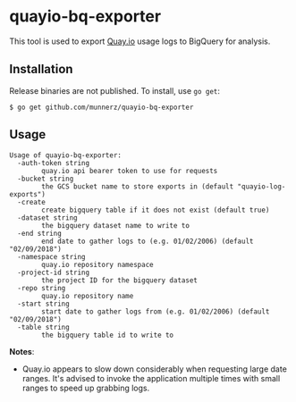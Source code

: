 # quayio-bq-exporter

This tool is used to export [Quay.io](https://quay.io/) usage logs to BigQuery
for analysis.

## Installation

Release binaries are not published. To install, use `go get`:

```
$ go get github.com/munnerz/quayio-bq-exporter
```

## Usage

```
Usage of quayio-bq-exporter:
  -auth-token string
    	quay.io api bearer token to use for requests
  -bucket string
    	the GCS bucket name to store exports in (default "quayio-log-exports")
  -create
    	create bigquery table if it does not exist (default true)
  -dataset string
    	the bigquery dataset name to write to
  -end string
    	end date to gather logs to (e.g. 01/02/2006) (default "02/09/2018")
  -namespace string
    	quay.io repository namespace
  -project-id string
    	the project ID for the bigquery dataset
  -repo string
    	quay.io repository name
  -start string
    	start date to gather logs from (e.g. 01/02/2006) (default "02/09/2018")
  -table string
    	the bigquery table id to write to
```

**Notes**:

* Quay.io appears to slow down considerably when requesting large date ranges.
It's advised to invoke the application multiple times with small ranges to
speed up grabbing logs.
